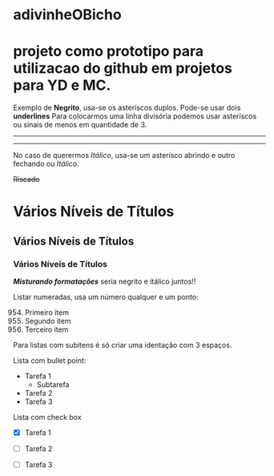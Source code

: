 # adivinheOBicho

# projeto como prototipo para utilizacao do github em projetos para YD e MC.

Exemplo de **Negrito**, usa-se os asteríscos duplos. Pode-se usar dois __underlines__
Para colocarmos uma linha divisória podemos usar asteríscos ou sinais de menos em quantidade de 3.
***
---

No caso de querermos *Itálico*, usa-se um asterísco abrindo e outro fechando ou _Itálico_.

~~Riscado~~

# Vários Níveis de Títulos
## Vários Níveis de Títulos
### Vários Níveis de Títulos

__*Misturando formatações*__ seria negrito e itálico juntos!!

Listar numeradas, usa um número qualquer e um ponto:

954. Primeiro item
2. Segundo item
111. Terceiro item

Para listas com subitens é só criar uma identação com 3 espaços.

Lista com bullet point:

* Tarefa 1
  * Subtarefa
* Tarefa 2
* Tarefa 3

Lista com check box

- [x] Tarefa 1
- [ ] Tarefa 2
- [ ] Tarefa 3


